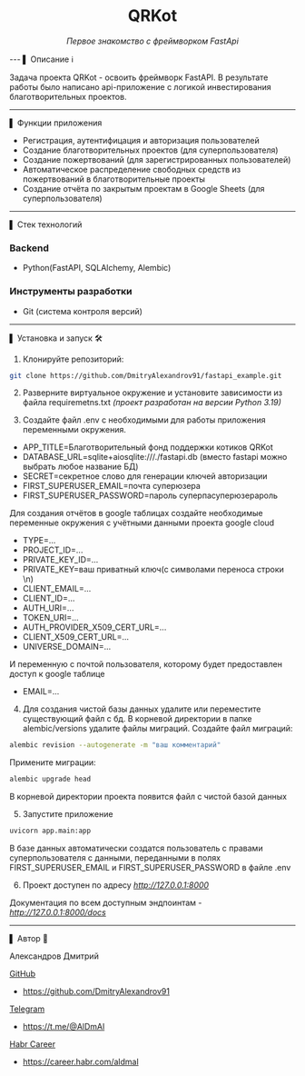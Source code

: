 <div align="center">
<h1> QRKot </h1>
<p><em> Первое знакомство с фреймворком FastApi</em></p>
</div>
---
▌ Описание ℹ️

Задача проекта QRKot - освоить фреймворк FastAPI. 
В результате работы было написано api-приложение с логикой инвестирования благотворительных проектов.

---
▌ Функции приложения

- Регистрация, аутентифицация и авторизация пользователей
- Создание благотворительных проектов (для суперпользователя)
- Создание пожертвований (для зарегистрированных пользователей)
- Автоматическое распределение свободных средств из пожертвований в благотворительные проекты
- Создание отчёта по закрытым проектам в Google Sheets (для суперпользователя)

---
▌  Стек технологий

### Backend

- Python(FastAPI, SQLAlchemy, Alembic)


### Инструменты разработки
- Git (система контроля версий)

---
▌ Установка и запуск 🛠️

1. Клонируйте репозиторий:

```bash
git clone https://github.com/DmitryAlexandrov91/fastapi_example.git
```

2. Разверните виртуальное окружение и установите зависимости из файла requiremetns.txt *(проект разработан на версии Python 3.19)*

3. Создайте файл .env с необходимыми для работы приложения переменными окружения.

- APP_TITLE=Благотворительный фонд поддержки котиков QRKot
- DATABASE_URL=sqlite+aiosqlite:///./fastapi.db   (вместо fastapi можно выбрать любое название БД)
- SECRET=секретное слово для генерации ключей авторизации
- FIRST_SUPERUSER_EMAIL=почта суперюзера
- FIRST_SUPERUSER_PASSWORD=пароль суперпасуперюзерароль

Для создания отчётов в google таблицах создайте необходимые переменные окружения с учётными данными проекта google cloud
- TYPE=...
- PROJECT_ID=...
- PRIVATE_KEY_ID=...
- PRIVATE_KEY=ваш приватный ключ(с символами переноса строки \n)
- CLIENT_EMAIL=...
- CLIENT_ID=...
- AUTH_URI=...
- TOKEN_URI=...
- AUTH_PROVIDER_X509_CERT_URL=...
- CLIENT_X509_CERT_URL=...
- UNIVERSE_DOMAIN=...

И переменную с почтой пользователя, которому будет предоставлен доступ к google таблице

- EMAIL=...

4. Для создания чистой базы данных удалите или переместите существующий файл с бд. В корневой директории в папке alembic/versions удалите файлы миграций.
Cоздайте файл миграций:
```bash
alembic revision --autogenerate -m "ваш комментарий"
```
Примените миграции:
```bash
alembic upgrade head
```

В корневой директории проекта появится файл с чистой базой данных

5. Запустите приложение 

```bash
uvicorn app.main:app
```

В базе данных автоматически создатся пользователь с правами суперпользователя с данными, переданными в полях FIRST_SUPERUSER_EMAIL и FIRST_SUPERUSER_PASSWORD в файле .env

6. Проект доступен по адресу *http://127.0.0.1:8000*  

Документация по всем доступным эндпоинтам -  *http://127.0.0.1:8000/docs*  


---
▌ Автор 📝

Александров Дмитрий

<u>GitHub</u>
 - https://github.com/DmitryAlexandrov91

 <u>Telegram</u>
 - https://t.me/@AlDmAl

  <u>Habr Career</u>
 - https://career.habr.com/aldmal


